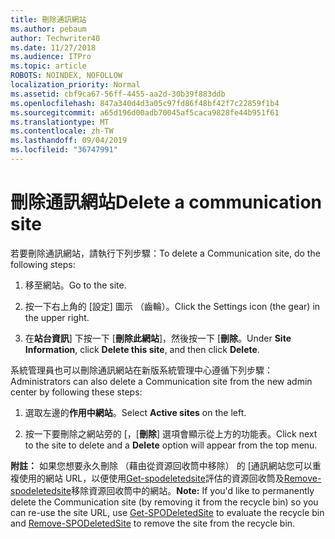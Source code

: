 ```yaml
---
title: 刪除通訊網站
ms.author: pebaum
author: Techwriter40
ms.date: 11/27/2018
ms.audience: ITPro
ms.topic: article
ROBOTS: NOINDEX, NOFOLLOW
localization_priority: Normal
ms.assetid: cbf9ca67-56ff-4455-aa2d-30b39f883ddb
ms.openlocfilehash: 847a340d4d3a05c97fd86f48bf42f7c22859f1b4
ms.sourcegitcommit: a65d196d00adb70045af5caca9828fe44b951f61
ms.translationtype: MT
ms.contentlocale: zh-TW
ms.lasthandoff: 09/04/2019
ms.locfileid: "36747991"
---
```

# <a name="delete-a-communication-site"></a><span data-ttu-id="55544-102">刪除通訊網站</span><span class="sxs-lookup"><span data-stu-id="55544-102">Delete a communication site</span></span>

<span data-ttu-id="55544-103">若要刪除通訊網站，請執行下列步驟：</span><span class="sxs-lookup"><span data-stu-id="55544-103">To delete a Communication site, do the following steps:</span></span> 
  
1. <span data-ttu-id="55544-104">移至網站。</span><span class="sxs-lookup"><span data-stu-id="55544-104">Go to the site.</span></span> 
  
2. <span data-ttu-id="55544-105">按一下右上角的 [設定] 圖示 （齒輪）。</span><span class="sxs-lookup"><span data-stu-id="55544-105">Click the Settings icon (the gear) in the upper right.</span></span> 
  
3. <span data-ttu-id="55544-106">在**站台資訊**] 下按一下 [**刪除此網站**]，然後按一下 [**刪除**。</span><span class="sxs-lookup"><span data-stu-id="55544-106">Under **Site Information**, click **Delete this site**, and then click **Delete**.</span></span> 
  
<span data-ttu-id="55544-107">系統管理員也可以刪除通訊網站在新版系統管理中心遵循下列步驟：</span><span class="sxs-lookup"><span data-stu-id="55544-107">Administrators can also delete a Communication site from the new admin center by following these steps:</span></span> 
  
1. <span data-ttu-id="55544-108">選取左邊的**作用中網站**。</span><span class="sxs-lookup"><span data-stu-id="55544-108">Select **Active sites** on the left.</span></span> 
  
2. <span data-ttu-id="55544-109">按一下要刪除之網站旁的 [，[**刪除**] 選項會顯示從上方的功能表。</span><span class="sxs-lookup"><span data-stu-id="55544-109">Click next to the site to delete and a **Delete** option will appear from the top menu.</span></span> 
  
 <span data-ttu-id="55544-110">**附註：** 如果您想要永久刪除 （藉由從資源回收筒中移除） 的 [通訊網站您可以重複使用的網站 URL，以便使用[Get-spodeletedsite](https://aka.ms/Get-SPODeletedSite)評估的資源回收筒及[Remove-spodeletedsite](https://aka.ms/Remove-SPODeletedSite)移除資源回收筒中的網站。</span><span class="sxs-lookup"><span data-stu-id="55544-110">**Note:** If you'd like to permanently delete the Communication site (by removing it from the recycle bin) so you can re-use the site URL, use [Get-SPODeletedSite](https://aka.ms/Get-SPODeletedSite) to evaluate the recycle bin and [Remove-SPODeletedSite](https://aka.ms/Remove-SPODeletedSite) to remove the site from the recycle bin.</span></span> 
  

